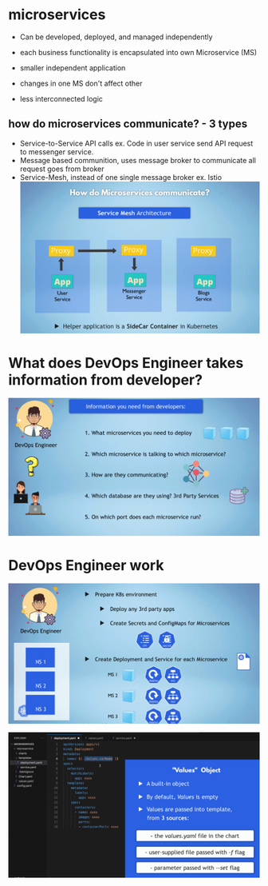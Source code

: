 # microservices

- Can be developed, deployed, and managed independently

- each business functionality is encapsulated into own Microservice (MS)
- smaller independent application
- changes in one MS don't affect other
- less interconnected logic
## how do microservices communicate? - 3 types
- Service-to-Service API calls ex. Code in user service send API request to messenger service.
- Message based communition, uses message broker to communicate all request goes from broker    
- Service-Mesh, instead of one single message broker ex. Istio
![Microservices-Service-Mesh.png](/assets/Microservices-Service-Mesh.png)


# What does DevOps Engineer takes information from developer?
![Information-from-developer.png](/assets/Information-from-developer.png)
# DevOps Engineer work
![DevOps Engineer work](/assets/DevOps-Engineer-work.png)

![Helm-Chart-Values](/assets/Helm-Chart-Values.png)
